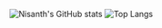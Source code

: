![Nisanth's GitHub stats](https://github-readme-stats.vercel.app/api?username=axtro-physx&show_icons=true&theme=transparent)
![Top Langs](https://github-readme-stats.vercel.app/api/top-langs/?username=axtro-physx&layout=compact&theme=transparent)
